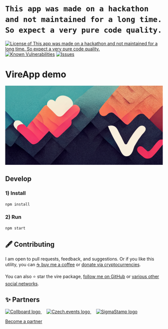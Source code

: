 # `This app was made on a hackathon and not maintained for a long time. So expect a very pure code quality.`

<!--Badges-->
<!--⚠️WARNING: This section was generated by https://github.com/hejny/batch-project-editor/blob/main/src/workflows/800-badges/badges.ts so every manual change will be overwritten.-->


[![License of `This app was made on a hackathon and not maintained for a long time. So expect a very pure code quality.`](https://img.shields.io/github/license/hejny/vire.svg?style=flat)](https://github.com/hejny/vire/blob/master/LICENSE)
[![Known Vulnerabilities](https://snyk.io/test/github/hejny/vire/badge.svg)](https://snyk.io/test/github/hejny/vire)
[![Issues](https://img.shields.io/github/issues/hejny/vire.svg?style=flat)](https://github.com/hejny/vire/issues)

<!--/Badges-->

# VireApp demo





<!--Wallpaper-->
<!--⚠️WARNING: This section was generated by https://github.com/hejny/batch-project-editor/blob/main/src//workflows/315-ai-generated-wallpaper/4-aiGeneratedWallpaperUseInReadme.ts so every manual change will be overwritten.-->
![Wallpaper of `This app was made on a hackathon and not maintained for a long time. So expect a very pure code quality.`](assets/ai/wallpaper/gallery/05b4cd6b-857b-41e1-84f2-1d30001e704d-0_0.png)
<!--/Wallpaper-->

## Develop


### 1) Install

```bash
npm install
```

### 2) Run

```bash
npm start
```



<!--Contributing-->
<!--⚠️WARNING: This section was generated by https://github.com/hejny/batch-project-editor/blob/main/src/workflows/810-contributing/contributing.ts so every manual change will be overwritten.-->

## 🖋️ Contributing

I am open to pull requests, feedback, and suggestions. Or if you like this utility, you can [☕ buy me a coffee](https://www.buymeacoffee.com/hejny) or [donate via cryptocurrencies](https://github.com/hejny/hejny/blob/main/documents/crypto.md).

You can also ⭐ star the vire package, [follow me on GitHub](https://github.com/hejny) or [various other social networks](https://www.pavolhejny.com/contact/).

<!--/Contributing-->


<!--Partners-->
<!--⚠️WARNING: This section was generated by https://github.com/hejny/batch-project-editor/blob/main/src/workflows/820-partners/partners.ts so every manual change will be overwritten.-->

## ✨ Partners


<a href="https://collboard.com/">
  <img src="https://collboard.fra1.cdn.digitaloceanspaces.com/assets/18.12.1/logo-small.png" alt="Collboard logo" width="50"  />
</a>
&nbsp;&nbsp;&nbsp;
<a href="https://czech.events/">
  <img src="https://czech.events/design/logos/czech.events.transparent-logo.png" alt="Czech.events logo" width="50"  />
</a>
&nbsp;&nbsp;&nbsp;
<a href="https://sigmastamp.ml/">
  <img src="https://www.sigmastamp.ml/sigmastamp-logo.white.svg" alt="SigmaStamp logo" width="50"  />
</a>


[Become a partner](https://www.pavolhejny.com/contact/)

<!--/Partners-->